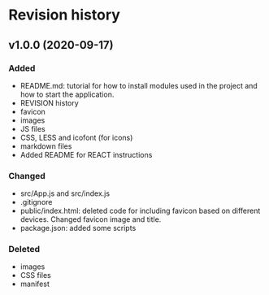 Revision history
================

v1.0.0 (2020-09-17)
-------------------

### Added

* README.md: tutorial for how to install modules used in the project and how to start the application. 
* REVISION history
* favicon
* images
* JS files
* CSS, LESS and icofont (for icons)
* markdown files
* Added README for REACT instructions

### Changed

* src/App.js and src/index.js
* .gitignore
* public/index.html: deleted code for including favicon based on different devices. Changed favicon image and title.
* package.json: added some scripts

### Deleted

* images
* CSS files
* manifest